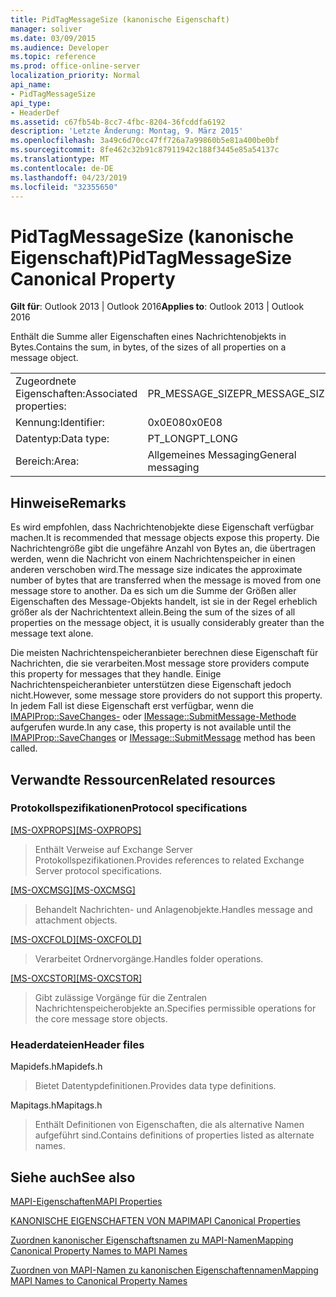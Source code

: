 ```yaml
---
title: PidTagMessageSize (kanonische Eigenschaft)
manager: soliver
ms.date: 03/09/2015
ms.audience: Developer
ms.topic: reference
ms.prod: office-online-server
localization_priority: Normal
api_name:
- PidTagMessageSize
api_type:
- HeaderDef
ms.assetid: c67fb54b-8cc7-4fbc-8204-36fcddfa6192
description: 'Letzte Änderung: Montag, 9. März 2015'
ms.openlocfilehash: 3a49c6d70cc47ff726a7a99860b5e81a400be0bf
ms.sourcegitcommit: 8fe462c32b91c87911942c188f3445e85a54137c
ms.translationtype: MT
ms.contentlocale: de-DE
ms.lasthandoff: 04/23/2019
ms.locfileid: "32355650"
---
```

# <a name="pidtagmessagesize-canonical-property"></a><span data-ttu-id="031f1-103">PidTagMessageSize (kanonische Eigenschaft)</span><span class="sxs-lookup"><span data-stu-id="031f1-103">PidTagMessageSize Canonical Property</span></span>

  
  
<span data-ttu-id="031f1-104">**Gilt für**: Outlook 2013 | Outlook 2016</span><span class="sxs-lookup"><span data-stu-id="031f1-104">**Applies to**: Outlook 2013 | Outlook 2016</span></span> 
  
<span data-ttu-id="031f1-105">Enthält die Summe aller Eigenschaften eines Nachrichtenobjekts in Bytes.</span><span class="sxs-lookup"><span data-stu-id="031f1-105">Contains the sum, in bytes, of the sizes of all properties on a message object.</span></span> 
  
|||
|:-----|:-----|
|<span data-ttu-id="031f1-106">Zugeordnete Eigenschaften:</span><span class="sxs-lookup"><span data-stu-id="031f1-106">Associated properties:</span></span>  <br/> |<span data-ttu-id="031f1-107">PR_MESSAGE_SIZE</span><span class="sxs-lookup"><span data-stu-id="031f1-107">PR_MESSAGE_SIZE</span></span>  <br/> |
|<span data-ttu-id="031f1-108">Kennung:</span><span class="sxs-lookup"><span data-stu-id="031f1-108">Identifier:</span></span>  <br/> |<span data-ttu-id="031f1-109">0x0E08</span><span class="sxs-lookup"><span data-stu-id="031f1-109">0x0E08</span></span>  <br/> |
|<span data-ttu-id="031f1-110">Datentyp:</span><span class="sxs-lookup"><span data-stu-id="031f1-110">Data type:</span></span>  <br/> |<span data-ttu-id="031f1-111">PT_LONG</span><span class="sxs-lookup"><span data-stu-id="031f1-111">PT_LONG</span></span>  <br/> |
|<span data-ttu-id="031f1-112">Bereich:</span><span class="sxs-lookup"><span data-stu-id="031f1-112">Area:</span></span>  <br/> |<span data-ttu-id="031f1-113">Allgemeines Messaging</span><span class="sxs-lookup"><span data-stu-id="031f1-113">General messaging</span></span>  <br/> |
   
## <a name="remarks"></a><span data-ttu-id="031f1-114">Hinweise</span><span class="sxs-lookup"><span data-stu-id="031f1-114">Remarks</span></span>

<span data-ttu-id="031f1-115">Es wird empfohlen, dass Nachrichtenobjekte diese Eigenschaft verfügbar machen.</span><span class="sxs-lookup"><span data-stu-id="031f1-115">It is recommended that message objects expose this property.</span></span> <span data-ttu-id="031f1-116">Die Nachrichtengröße gibt die ungefähre Anzahl von Bytes an, die übertragen werden, wenn die Nachricht von einem Nachrichtenspeicher in einen anderen verschoben wird.</span><span class="sxs-lookup"><span data-stu-id="031f1-116">The message size indicates the approximate number of bytes that are transferred when the message is moved from one message store to another.</span></span> <span data-ttu-id="031f1-117">Da es sich um die Summe der Größen aller Eigenschaften des Message-Objekts handelt, ist sie in der Regel erheblich größer als der Nachrichtentext allein.</span><span class="sxs-lookup"><span data-stu-id="031f1-117">Being the sum of the sizes of all properties on the message object, it is usually considerably greater than the message text alone.</span></span> 
  
<span data-ttu-id="031f1-118">Die meisten Nachrichtenspeicheranbieter berechnen diese Eigenschaft für Nachrichten, die sie verarbeiten.</span><span class="sxs-lookup"><span data-stu-id="031f1-118">Most message store providers compute this property for messages that they handle.</span></span> <span data-ttu-id="031f1-119">Einige Nachrichtenspeicheranbieter unterstützen diese Eigenschaft jedoch nicht.</span><span class="sxs-lookup"><span data-stu-id="031f1-119">However, some message store providers do not support this property.</span></span> <span data-ttu-id="031f1-120">In jedem Fall ist diese Eigenschaft erst verfügbar, wenn die [IMAPIProp::SaveChanges-](imapiprop-savechanges.md) oder [IMessage::SubmitMessage-Methode](imessage-submitmessage.md) aufgerufen wurde.</span><span class="sxs-lookup"><span data-stu-id="031f1-120">In any case, this property is not available until the [IMAPIProp::SaveChanges](imapiprop-savechanges.md) or [IMessage::SubmitMessage](imessage-submitmessage.md) method has been called.</span></span> 
  
## <a name="related-resources"></a><span data-ttu-id="031f1-121">Verwandte Ressourcen</span><span class="sxs-lookup"><span data-stu-id="031f1-121">Related resources</span></span>

### <a name="protocol-specifications"></a><span data-ttu-id="031f1-122">Protokollspezifikationen</span><span class="sxs-lookup"><span data-stu-id="031f1-122">Protocol specifications</span></span>

<span data-ttu-id="031f1-123">[[MS-OXPROPS]](https://msdn.microsoft.com/library/f6ab1613-aefe-447d-a49c-18217230b148%28Office.15%29.aspx)</span><span class="sxs-lookup"><span data-stu-id="031f1-123">[[MS-OXPROPS]](https://msdn.microsoft.com/library/f6ab1613-aefe-447d-a49c-18217230b148%28Office.15%29.aspx)</span></span>
  
> <span data-ttu-id="031f1-124">Enthält Verweise auf Exchange Server Protokollspezifikationen.</span><span class="sxs-lookup"><span data-stu-id="031f1-124">Provides references to related Exchange Server protocol specifications.</span></span>
    
<span data-ttu-id="031f1-125">[[MS-OXCMSG]](https://msdn.microsoft.com/library/7fd7ec40-deec-4c06-9493-1bc06b349682%28Office.15%29.aspx)</span><span class="sxs-lookup"><span data-stu-id="031f1-125">[[MS-OXCMSG]](https://msdn.microsoft.com/library/7fd7ec40-deec-4c06-9493-1bc06b349682%28Office.15%29.aspx)</span></span>
  
> <span data-ttu-id="031f1-126">Behandelt Nachrichten- und Anlagenobjekte.</span><span class="sxs-lookup"><span data-stu-id="031f1-126">Handles message and attachment objects.</span></span>
    
<span data-ttu-id="031f1-127">[[MS-OXCFOLD]](https://msdn.microsoft.com/library/c0f31b95-c07f-486c-98d9-535ed9705fbf%28Office.15%29.aspx)</span><span class="sxs-lookup"><span data-stu-id="031f1-127">[[MS-OXCFOLD]](https://msdn.microsoft.com/library/c0f31b95-c07f-486c-98d9-535ed9705fbf%28Office.15%29.aspx)</span></span>
  
> <span data-ttu-id="031f1-128">Verarbeitet Ordnervorgänge.</span><span class="sxs-lookup"><span data-stu-id="031f1-128">Handles folder operations.</span></span>
    
<span data-ttu-id="031f1-129">[[MS-OXCSTOR]](https://msdn.microsoft.com/library/d42ed1e0-3e77-4264-bd59-7afc583510e2%28Office.15%29.aspx)</span><span class="sxs-lookup"><span data-stu-id="031f1-129">[[MS-OXCSTOR]](https://msdn.microsoft.com/library/d42ed1e0-3e77-4264-bd59-7afc583510e2%28Office.15%29.aspx)</span></span>
  
> <span data-ttu-id="031f1-130">Gibt zulässige Vorgänge für die Zentralen Nachrichtenspeicherobjekte an.</span><span class="sxs-lookup"><span data-stu-id="031f1-130">Specifies permissible operations for the core message store objects.</span></span>
    
### <a name="header-files"></a><span data-ttu-id="031f1-131">Headerdateien</span><span class="sxs-lookup"><span data-stu-id="031f1-131">Header files</span></span>

<span data-ttu-id="031f1-132">Mapidefs.h</span><span class="sxs-lookup"><span data-stu-id="031f1-132">Mapidefs.h</span></span>
  
> <span data-ttu-id="031f1-133">Bietet Datentypdefinitionen.</span><span class="sxs-lookup"><span data-stu-id="031f1-133">Provides data type definitions.</span></span>
    
<span data-ttu-id="031f1-134">Mapitags.h</span><span class="sxs-lookup"><span data-stu-id="031f1-134">Mapitags.h</span></span>
  
> <span data-ttu-id="031f1-135">Enthält Definitionen von Eigenschaften, die als alternative Namen aufgeführt sind.</span><span class="sxs-lookup"><span data-stu-id="031f1-135">Contains definitions of properties listed as alternate names.</span></span>
    
## <a name="see-also"></a><span data-ttu-id="031f1-136">Siehe auch</span><span class="sxs-lookup"><span data-stu-id="031f1-136">See also</span></span>



[<span data-ttu-id="031f1-137">MAPI-Eigenschaften</span><span class="sxs-lookup"><span data-stu-id="031f1-137">MAPI Properties</span></span>](mapi-properties.md)
  
[<span data-ttu-id="031f1-138">KANONISCHE EIGENSCHAFTEN VON MAPI</span><span class="sxs-lookup"><span data-stu-id="031f1-138">MAPI Canonical Properties</span></span>](mapi-canonical-properties.md)
  
[<span data-ttu-id="031f1-139">Zuordnen kanonischer Eigenschaftsnamen zu MAPI-Namen</span><span class="sxs-lookup"><span data-stu-id="031f1-139">Mapping Canonical Property Names to MAPI Names</span></span>](mapping-canonical-property-names-to-mapi-names.md)
  
[<span data-ttu-id="031f1-140">Zuordnen von MAPI-Namen zu kanonischen Eigenschaftennamen</span><span class="sxs-lookup"><span data-stu-id="031f1-140">Mapping MAPI Names to Canonical Property Names</span></span>](mapping-mapi-names-to-canonical-property-names.md)

